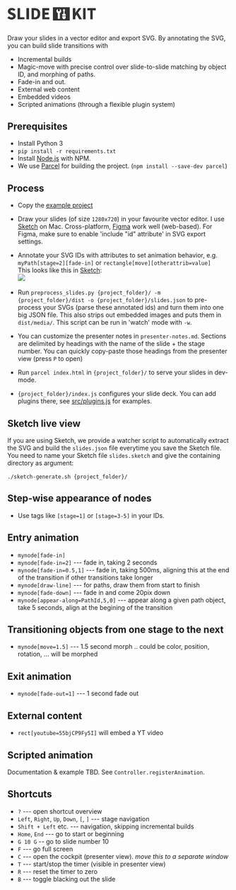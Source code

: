 <img src="logo.svg" width="200" alt="SlideKit logo" style="margin-bottom:1em">

Draw your slides in a vector editor and export SVG.
By annotating the SVG, you can build slide transitions with

-   Incremental builds
-   Magic-move with precise control over slide-to-slide matching by object ID, and morphing of paths.
-   Fade-in and out.
-   External web content
-   Embedded videos
-   Scripted animations (through a flexible plugin system)

## Prerequisites

-   Install Python 3
-   `pip install -r requirements.txt`
-   Install [Node.js](https://nodejs.org/en/) with NPM.
-   We use [Parcel](https://parceljs.org/) for building the project. (`npm install --save-dev parcel`)

## Process

-   Copy the [example project](./example)

-   Draw your slides (of size `1280x720`) in your favourite vector editor. I use [Sketch](https://www.sketch.com/) on Mac. Cross-platform,  [Figma](https://www.figma.com/file/Xmk7YqeZUriwRdOrTxBCj3/svg-slides-demo?node-id=0%3A1) work well (web-based). For Figma, make sure to enable 'include "id" attribute' in SVG export settings.

-   Annotate your SVG IDs with attributes to set animation behavior, e.g. `myPath[stage=2][fade-in]` or `rectangle[move][otherattrib=value]`
    <br>This looks like this in [Sketch](https://www.sketch.com/):<br>
    <img src="./docs/sketch-screenshot.png" width="300px" />

-   Run `preprocess_slides.py {project_folder}/ -m {project_folder}/dist -o {project_folder}/slides.json` to pre-process your SVGs (parse these annotated ids) and turn them into one big JSON file.
    This also strips out embedded images and puts them in `dist/media/`.
    This script can be run in 'watch' mode with `-w`.

-   You can customize the presenter notes in `presenter-notes.md`.
    Sections are delimited by headings with the name of the slide + the stage number. 
    You can quickly copy-paste those headings from the presenter view (press `P` to open)

-   Run `parcel index.html` in `{project_folder}/` to serve your slides in dev-mode.

-   `{project_folder}/index.js` configures your slide deck. You can add plugins there, see [src/plugins.js](src/plugins.js) for examples.

## Sketch live view

If you are using Sketch, we provide a watcher script to automatically extract the SVG and build the `slides.json` file everytime you save the Sketch file.
You need to name your Sketch file `slides.sketch` and give the containing directory as argument:

```
./sketch-generate.sh {project_folder}/
```

## Step-wise appearance of nodes

-   Use tags like `[stage=1]` or `[stage=3-5]` in your IDs.

## Entry animation

-   `mynode[fade-in]`
-   `mynode[fade-in=2]` --- fade in, taking 2 seconds
-   `mynode[fade-in=0.5,1]` --- fade in, taking 500ms, aligning this at the end of the transition if other transitions take longer
-   `mynode[draw-line]` --- for paths, draw them from start to finish
-   `mynode[fade-down]` --- fade in and come 20pix down
-   `mynode[appear-along=PathId,5,0]` --- appear along a given path object, take 5 seconds, align at the begining of the transition

## Transitioning objects from one stage to the next

-   `mynode[move=1.5]` --- 1.5 second morph .. could be color, position, rotation, ... will be morphed

## Exit animation

-   `mynode[fade-out=1]` --- 1 second fade out

## External content

-   `rect[youtube=55bjCP9Fy5I]` will embed a YT video

## Scripted animation

Documentation & example TBD. See `Controller.registerAnimation`.

## Shortcuts

-   `?` --- open shortcut overview
-   `Left`, `Right`, `Up`, `Down`, `[`, `]` --- stage navigation
-   `Shift + Left` etc. --- navigation, skipping incremental builds
-   `Home`, `End` --- go to start or beginning
-   `G 10 G` -- go to slide number 10
-   `F` --- go full screen
-   `C` --- open the cockpit (presenter view). _move this to a separate window_
-   `T` --- start/stop the timer (visible in presenter view)
-   `R` --- reset the timer to zero
-   `B` --- toggle blacking out the slide
